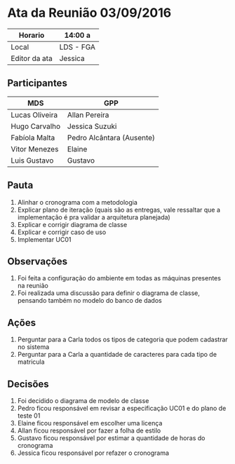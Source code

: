# Ata da Reunião 03/09/2016


Horario | 14:00 a |
---------|-----------------|
Local   | LDS - FGA |
Editor da ata | Jessica |

## Participantes

MDS | GPP   |
---------|-----------------|
Lucas Oliveira  | Allan Pereira |
Hugo Carvalho|Jessica Suzuki |
Fabíola Malta|Pedro Alcântara (Ausente)|
Vitor Menezes|Elaine |
Luis Gustavo | Gustavo |

## Pauta

1. Alinhar o cronograma com a metodologia
2. Explicar plano de iteração (quais são as entregas, vale ressaltar que a implementação é pra validar a arquitetura planejada)
3. Explicar e corrigir diagrama de classe
4. Explicar e corrigir caso de uso
5. Implementar UC01

## Observações

1. Foi feita a configuração do ambiente em todas as máquinas presentes na reunião
2. Foi realizada uma discussão para definir o diagrama de classe, pensando também no modelo do banco de dados

## Ações

1. Perguntar para a Carla todos os tipos de categoria que podem cadastrar no sistema
2. Perguntar para a Carla a quantidade de caracteres para cada tipo de matricula

## Decisões

1. Foi decidido o diagrama de modelo de classe
2. Pedro ficou responsável em revisar a especificação UC01 e do plano de teste 01
3. Elaine ficou responsável em escolher uma licença
4. Allan ficou responsável por fazer a folha de estilo
5. Gustavo ficou responsável por estimar a quantidade de horas do cronograma
6. Jessica ficou responsável por refazer o cronograma